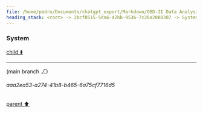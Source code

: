 ```yaml
---
file: /home/pedro/Documents/chatgpt_export/Markdown/OBD-II Data Analysis.md
heading_stack: <root> -> 2bcf8515-5da6-42bb-9536-7c26a2088307 -> System -> 958e2dce-8044-4987-a9ec-1efb3e8bfa13 -> System
---
```

### System

[child ⬇️](#aaa2ea53-a274-41b8-b465-6a75cf7716d5)

---

(main branch ⎇)
###### aaa2ea53-a274-41b8-b465-6a75cf7716d5
[parent ⬆️](#958e2dce-8044-4987-a9ec-1efb3e8bfa13)
